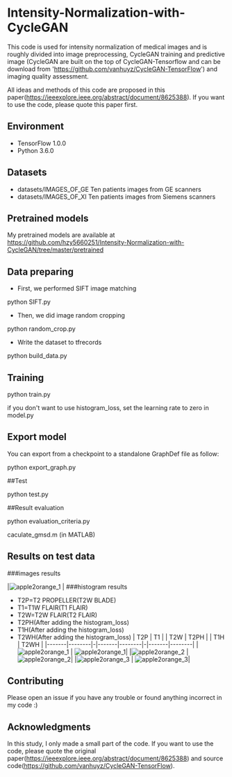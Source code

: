 # Intensity-Normalization-with-CycleGAN

This code is used for intensity normalization of medical images and is roughly divided into image preprocessing, CycleGAN training and predictive image (CycleGAN are built on the top of CycleGAN-Tensorflow and can be download from 'https://github.com/vanhuyz/CycleGAN-TensorFlow') and imaging quality assessment.

All ideas and methods of this code are proposed in this paper(https://ieeexplore.ieee.org/abstract/document/8625388). If you want to use the code, please quote this paper first.

## Environment

* TensorFlow 1.0.0
* Python 3.6.0

## Datasets

* datasets/IMAGES_OF_GE Ten patients images from GE scanners
* datasets/IMAGES_OF_XI Ten patients images from Siemens scanners

## Pretrained models
My pretrained models are available at https://github.com/hzy5660251/Intensity-Normalization-with-CycleGAN/tree/master/pretrained

## Data preparing

* First, we performed SIFT image matching

python SIFT.py

* Then, we did image random cropping

python random_crop.py

* Write the dataset to tfrecords

python build_data.py

## Training

python train.py

if you don't want to use histogram_loss, set the learning rate to zero in model.py

## Export model
You can export from a checkpoint to a standalone GraphDef file as follow:

python export_graph.py

##Test

python test.py

##Result evaluation

python evaluation_criteria.py

caculate_gmsd.m (in MATLAB)

## Results on test data
###images results

|![apple2orange_1](results/results.png) |
###histogram results
* T2P=T2 PROPELLER(T2W BLADE)
* T1=T1W FLAIR(T1 FLAIR)
* T2W=T2W FLAIR(T2 FLAIR)
* T2PH(After adding the histogram_loss)
* T1H(After adding the histogram_loss)
* T2WH(After adding the histogram_loss)
| T2P | T1 | | T2W | T2PH | | T1H | T2WH |
|-------|--------|-|-------|--------|-|-------|--------|
|![apple2orange_1](results/Figure_1.png) | 
![apple2orange_1](results/Figure_2.png)| 
|![apple2orange_2](results/Figure_3.png) | 
![apple2orange_2](results/Figure_4.png)| 
|![apple2orange_3](results/Figure_5.png) | 
![apple2orange_3](results/Figure_6.png)|

## Contributing
Please open an issue if you have any trouble or found anything incorrect in my code :)

## Acknowledgments
In this study, I only made a small part of the code. If you want to use the code, please quote the original paper(https://ieeexplore.ieee.org/abstract/document/8625388) and source code(https://github.com/vanhuyz/CycleGAN-TensorFlow).

